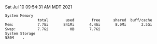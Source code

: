 Sat Jul 10 09:54:31 AM MDT 2021
```bash
System Memory
               total        used        free      shared  buff/cache   available
Mem:           7.7Gi       841Mi       4.4Gi       8.0Mi       2.5Gi       6.5Gi
Swap:          7.7Gi          0B       7.7Gi
System Storage
580M	.
```
